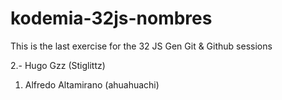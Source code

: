 # kodemia-32js-nombres

This is the last exercise for the 32 JS Gen Git &amp; Github sessions


2.- Hugo Gzz (Stiglittz)
1. Alfredo Altamirano (ahuahuachi)

